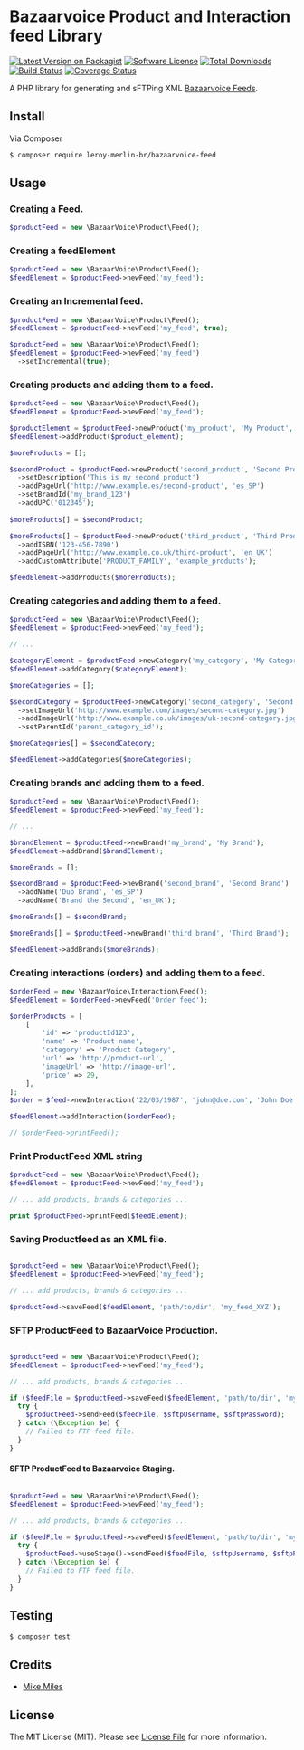 # Bazaarvoice Product and Interaction feed Library

[![Latest Version on Packagist](https://img.shields.io/packagist/v/leroy-merlin-br/bazaarvoice-feed.svg?style=flat-square)](https://packagist.org/packages/leroy-merlin-br/bazaarvoice-productfeed)
[![Software License](https://img.shields.io/badge/license-MIT-brightgreen.svg?style=flat-square)](LICENSE.md)
[![Total Downloads](https://img.shields.io/packagist/dt/leroy-merlin-br/bazaarvoice-feed.svg?style=flat-square)](https://packagist.org/packages/leroy-merlin-br/bazaarvoice-productfeed)
[![Build Status](https://travis-ci.org/leroy-merlin-br/bazaarvoice-feed.svg?branch=master)](https://travis-ci.org/leroy-merlin-br/bazaarvoice-productfeed)
[![Coverage Status](https://coveralls.io/repos/github/leroy-merlin-br/bazaarvoice-feed/badge.svg?branch=master)](https://coveralls.io/github/leroy-merlin-br/bazaarvoice-productsfeed?branch=master)

A PHP library for generating and sFTPing XML [Bazaarvoice Feeds](http://labsbp-docsportal.aws.bazaarvoice.com/DataFeeds/Introduction/IntroductionDataFeeds_con.html).

## Install

Via Composer

``` bash
$ composer require leroy-merlin-br/bazaarvoice-feed
```

## Usage

### Creating a Feed.
``` php
$productFeed = new \BazaarVoice\Product\Feed();
```

### Creating a feedElement
``` php
$productFeed = new \BazaarVoice\Product\Feed();
$feedElement = $productFeed->newFeed('my_feed');
```

### Creating an Incremental feed.
``` php
$productFeed = new \BazaarVoice\Product\Feed();
$feedElement = $productFeed->newFeed('my_feed', true);
```

``` php
$productFeed = new \BazaarVoice\Product\Feed();
$feedElement = $productFeed->newFeed('my_feed')
  ->setIncremental(true);
```


### Creating products and adding them to a feed.
``` php
$productFeed = new \BazaarVoice\Product\Feed();
$feedElement = $productFeed->newFeed('my_feed');

$productElement = $productFeed->newProduct('my_product', 'My Product', 'product_category_123', 'http://www.example.com/my-product', 'http://www.example.com/images/my-product.jpg');
$feedElement->addProduct($product_element);

$moreProducts = [];

$secondProduct = $productFeed->newProduct('second_product', 'Second Product', 'product_category_456', 'http://www.example.com/second-product', 'http://www.example.com/images/second-product.jpg');
  ->setDescription('This is my second product')
  ->addPageUrl('http://www.example.es/second-product', 'es_SP')
  ->setBrandId('my_brand_123')
  ->addUPC('012345');
  
$moreProducts[] = $secondProduct;

$moreProducts[] = $productFeed->newProduct('third_product', 'Third Product', 'product_category_789', 'http://www.example.com/third-product', 'http://www.example.com/images/third-product.jpg')
  ->addISBN('123-456-7890')
  ->addPageUrl('http://www.example.co.uk/third-product', 'en_UK')
  ->addCustomAttribute('PRODUCT_FAMILY', 'example_products');

$feedElement->addProducts($moreProducts);

```

### Creating categories and adding them to a feed.
``` php
$productFeed = new \BazaarVoice\Product\Feed();
$feedElement = $productFeed->newFeed('my_feed');

// ...

$categoryElement = $productFeed->newCategory('my_category', 'My Category', 'http://www.example.com/my-product');
$feedElement->addCategory($categoryElement);

$moreCategories = [];

$secondCategory = $productFeed->newCategory('second_category', 'Second Category', 'http://www.example.com/second-category')
  ->setImageUrl('http://www.example.com/images/second-category.jpg')
  ->addImageUrl('http://www.example.co.uk/images/uk-second-category.jpg', 'en_UK')
  ->setParentId('parent_category_id');

$moreCategories[] = $secondCategory;

$feedElement->addCategories($moreCategories);

```

### Creating brands and adding them to a feed.
``` php
$productFeed = new \BazaarVoice\Product\Feed();
$feedElement = $productFeed->newFeed('my_feed');

// ...

$brandElement = $productFeed->newBrand('my_brand', 'My Brand');
$feedElement->addBrand($brandElement);

$moreBrands = [];

$secondBrand = $productFeed->newBrand('second_brand', 'Second Brand')
  ->addName('Duo Brand', 'es_SP')
  ->addName('Brand the Second', 'en_UK');

$moreBrands[] = $secondBrand;

$moreBrands[] = $productFeed->newBrand('third_brand', 'Third Brand');

$feedElement->addBrands($moreBrands);

```

### Creating interactions (orders) and adding them to a feed.
``` php
$orderFeed = new \BazaarVoice\Interaction\Feed();
$feedElement = $orderFeed->newFeed('Order feed');

$orderProducts = [
    [
        'id' => 'productId123',
        'name' => 'Product name',
        'category' => 'Product Category',
        'url' => 'http://product-url',
        'imageUrl' => 'http://image-url',
        'price' => 29,
    ],
];
$order = $feed->newInteraction('22/03/1987', 'john@doe.com', 'John Doe', 'userId123', 'pt_BR', $orderProducts);

$feedElement->addInteraction($orderFeed);

// $orderFeed->printFeed();

```

### Print ProductFeed XML string
``` php
$productFeed = new \BazaarVoice\Product\Feed();
$feedElement = $productFeed->newFeed('my_feed');

// ... add products, brands & categories ...

print $productFeed->printFeed($feedElement);
```

### Saving Productfeed as an XML file.
``` php

$productFeed = new \BazaarVoice\Product\Feed();
$feedElement = $productFeed->newFeed('my_feed');

// ... add products, brands & categories ...

$productFeed->saveFeed($feedElement, 'path/to/dir', 'my_feed_XYZ');
```

### SFTP ProductFeed to BazaarVoice Production.
``` php

$productFeed = new \BazaarVoice\Product\Feed();
$feedElement = $productFeed->newFeed('my_feed');

// ... add products, brands & categories ...

if ($feedFile = $productFeed->saveFeed($feedElement, 'path/to/dir', 'my_feed_XYZ') {  
  try {
    $productFeed->sendFeed($feedFile, $sftpUsername, $sftpPassword);
  } catch (\Exception $e) {
    // Failed to FTP feed file.
  }
}

```

#### SFTP ProductFeed to Bazaarvoice Staging.
``` php

$productFeed = new \BazaarVoice\Product\Feed();
$feedElement = $productFeed->newFeed('my_feed');

// ... add products, brands & categories ...

if ($feedFile = $productFeed->saveFeed($feedElement, 'path/to/dir', 'my_feed_XYZ') {  
  try {
    $productFeed->useStage()->sendFeed($feedFile, $sftpUsername, $sftpPassword);
  } catch (\Exception $e) {
    // Failed to FTP feed file.
  }
}

```


## Testing

``` bash
$ composer test
```

## Credits

- [Mike Miles](https://github.com/mikemiles86)

## License

The MIT License (MIT). Please see [License File](LICENSE.md) for more information.
